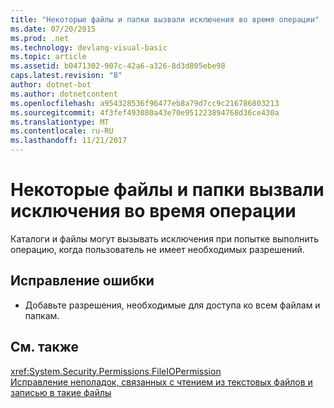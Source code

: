 ```yaml
---
title: "Некоторые файлы и папки вызвали исключения во время операции"
ms.date: 07/20/2015
ms.prod: .net
ms.technology: devlang-visual-basic
ms.topic: article
ms.assetid: b0471302-907c-42a6-a326-8d3d805ebe98
caps.latest.revision: "8"
author: dotnet-bot
ms.author: dotnetcontent
ms.openlocfilehash: a954328536f96477eb8a79d7cc9c216786803213
ms.sourcegitcommit: 4f3fef493080a43e70e951223894768d36ce430a
ms.translationtype: MT
ms.contentlocale: ru-RU
ms.lasthandoff: 11/21/2017
---
```

# <a name="some-files-and-folders-caused-exceptions-during-the-operation"></a>Некоторые файлы и папки вызвали исключения во время операции
Каталоги и файлы могут вызывать исключения при попытке выполнить операцию, когда пользователь не имеет необходимых разрешений.  
  
## <a name="to-correct-this-error"></a>Исправление ошибки  
  
-   Добавьте разрешения, необходимые для доступа ко всем файлам и папкам.  
  
## <a name="see-also"></a>См. также  
 <xref:System.Security.Permissions.FileIOPermission>  
 [Исправление неполадок, связанных с чтением из текстовых файлов и записью в такие файлы](../../visual-basic/developing-apps/programming/drives-directories-files/troubleshooting-reading-from-and-writing-to-text-files.md)

